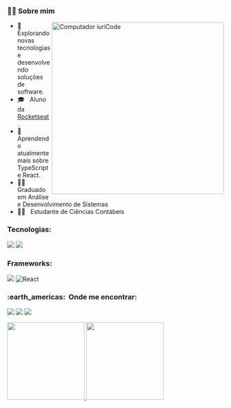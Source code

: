 <h3> 🙋‍♂️ Sobre mim </h3>

<img src="https://raw.githubusercontent.com/MicaelliMedeiros/micaellimedeiros/master/image/computer-illustration.png" min-width="400px" max-width="400px" width="400px" align="right" alt="Computador iuriCode">

- 🤔 &nbsp; Explorando novas tecnologias e desenvolvendo soluções de software.
- 🎓 &nbsp; Aluno da <a href="https://rocketseat.com.br/">Rocketseat</a>.
- 🌱 &nbsp; Aprendendo atualmente mais sobre TypeScript e React.
- 👨‍💻 &nbsp; Graduado em Análise e Desenvolvimento de Sistemas
- 👨‍💻 &nbsp; Estudante de Ciências Contábeis



### Tecnologias:
<img src="https://img.shields.io/badge/JavaScript-F7DF1E?style=for-the-badge&logo=javascript&logoColor=black"> <img src="https://img.shields.io/badge/TypeScript-007ACC?style=for-the-badge&logo=typescript&logoColor=white">

### Frameworks:
<img src="https://img.shields.io/badge/Node.js-339933?style=for-the-badge&logo=nodedotjs&logoColor=white"> ![React](https://img.shields.io/badge/react-%2320232a.svg?style=for-the-badge&logo=react&logoColor=%2361DAFB)

 
 
 <h3> :earth_americas: &nbsp;Onde me encontrar: </h3> 

 
  <a href="https://instagram.com/virdesb" target="_blank"><img src="https://img.shields.io/badge/-Instagram-%23E4405F?style=for-the-badge&logo=instagram&logoColor=white" target="_blank"></a> 
  <a href = "mailto:virdes_barbosa@hotmail.com"><img src="https://img.shields.io/badge/-Gmail-%23333?style=for-the-badge&logo=gmail&logoColor=white" target="_blank"></a>
  <a href="https://www.linkedin.com/in/virdes-medeiros-621158128/" target="_blank"><img src="https://img.shields.io/badge/-LinkedIn-%230077B5?style=for-the-badge&logo=linkedin&logoColor=white" target="_blank"></a> 
 

 

  <a href="https://github.com/Virdes">
  <img height="180em" src="https://github-readme-stats.vercel.app/api?username=Virdes&show_icons=true&theme=tokyonight&include_all_commits=true&count_private=true"/>
  <img height="180em" src="https://github-readme-stats.vercel.app/api/top-langs/?username=Virdes&layout=compact&langs_count=7&theme=tokyonight"/>
